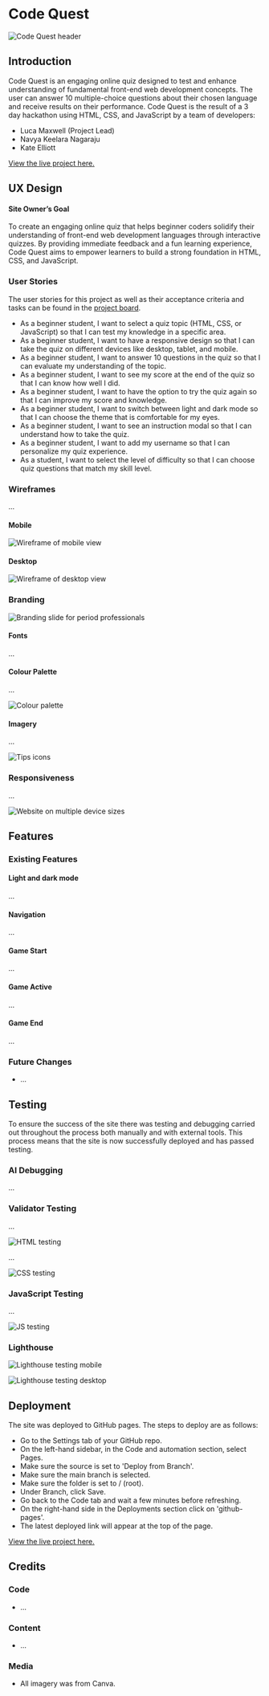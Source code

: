 # Code Quest
![Code Quest header](assets/...)

## Introduction 

Code Quest is an engaging online quiz designed to test and enhance understanding of fundamental front-end web development concepts. The user can answer 10 multiple-choice questions about their chosen language and receive results on their performance. Code Quest is the result of a 3 day hackathon using HTML, CSS, and JavaScript by a team of developers:

* Luca Maxwell (Project Lead)
* Navya Keelara Nagaraju
* Kate Elliott

<a href="https://..." target="_blank">View the live project here.</a>

## UX Design

#### Site Owner’s Goal

To create an engaging online quiz that helps beginner coders solidify their understanding of front-end web development languages through interactive quizzes. By providing immediate feedback and a fun learning experience, Code Quest aims to empower learners to build a strong foundation in HTML, CSS, and JavaScript.

### User Stories

The user stories for this project as well as their acceptance criteria and tasks can be found in the <a href="https://...)" target="_blank">project board</a>.

* As a beginner student, I want to select a quiz topic (HTML, CSS, or JavaScript) so that I can test my knowledge in a specific area.
* As a beginner student, I want to have a responsive design so that I can take the quiz on different devices like desktop, tablet, and mobile.
* As a beginner student, I want to answer 10 questions in the quiz so that I can evaluate my understanding of the topic.
* As a beginner student, I want to see my score at the end of the quiz so that I can know how well I did.
* As a beginner student, I want to have the option to try the quiz again so that I can improve my score and knowledge.
* As a beginner student, I want to switch between light and dark mode so that I can choose the theme that is comfortable for my eyes.
* As a beginner student, I want to see an instruction modal so that I can understand how to take the quiz.
* As a beginner student, I want to add my username so that I can personalize my quiz experience.
* As a student, I want to select the level of difficulty so that I can choose quiz questions that match my skill level.

### Wireframes

...
#### Mobile
![Wireframe of mobile view](assets/...)
#### Desktop
![Wireframe of desktop view](assets/...)

### Branding
![Branding slide for period professionals](assets/...)

#### Fonts

...

#### Colour Palette

...

![Colour palette](assets/...)

#### Imagery

...

![Tips icons](assets/...)

### Responsiveness

...

![Website on multiple device sizes](assets/...)

## Features
### Existing Features

#### Light and dark mode

...

#### Navigation

...

#### Game Start

...

#### Game Active

...

#### Game End

...

### Future Changes

* ...

## Testing

To ensure the success of the site there was testing and debugging carried out throughout the process both manually and with external tools. This process means that the site is now successfully deployed and has passed testing.

### AI Debugging
... 

### Validator Testing
...

![HTML testing](assets/...)

...

![CSS testing](assets/...)

### JavaScript Testing
...

![JS testing](assets/...)

### Lighthouse

![Lighthouse testing mobile](assets/...)

![Lighthouse testing desktop](assets/...)

## Deployment

The site was deployed to GitHub pages. The steps to deploy are as follows:
* Go to the Settings tab of your GitHub repo.
* On the left-hand sidebar, in the Code and automation section, select Pages.
* Make sure the source is set to 'Deploy from Branch'.
* Make sure the main branch is selected.
* Make sure the folder is set to / (root).
* Under Branch, click Save.
* Go back to the Code tab and wait a few minutes before refreshing.
* On the right-hand side in the Deployments section click on 'github-pages'.
* The latest deployed link will appear at the top of the page.

<a href="..." target="_blank">View the live project here.</a>

## Credits
### Code
* ...

### Content
* ...

### Media
* All imagery was from Canva.